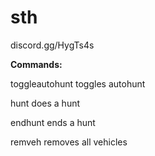 # sth

discord.gg/HygTs4s

**Commands:**


toggleautohunt toggles autohunt

hunt does a hunt

endhunt ends a hunt

remveh removes all vehicles


 